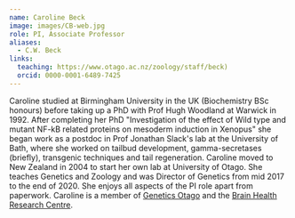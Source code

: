 ```yaml
---
name: Caroline Beck
image: images/CB-web.jpg
role: PI, Associate Professor
aliases:
  - C.W. Beck
links:
  teaching: https://www.otago.ac.nz/zoology/staff/beck)
  orcid: 0000-0001-6489-7425
---
```


Caroline studied at Birmingham University in the UK (Biochemistry BSc honours) before taking up a PhD with Prof Hugh Woodland at Warwick in 1992. After completing her PhD "Investigation of the effect of Wild type and mutant NF-kB related proteins on mesoderm induction in Xenopus" she began work as a postdoc in Prof Jonathan Slack's lab at the University of Bath, where she worked on tailbud development, gamma-secretases (briefly), transgenic techniques and tail regeneration. Caroline moved to New Zealand in 2004 to start her own lab at University of Otago. She teaches Genetics and Zoology and was Director of Genetics from mid 2017 to the end of 2020. She enjoys all aspects of the PI role apart from paperwork. Caroline is a member of [Genetics Otago](https://blogs.otago.ac.nz/go/) and the [Brain Health Research Centre](https://www.otago.ac.nz/bhrc).
>


